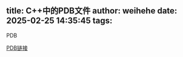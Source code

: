 title: C++中的PDB文件
author: weihehe
date: 2025-02-25 14:35:45
tags:
---
PDB
<!--more-->

[PDB链接](https://www.cnblogs.com/Steven-HU/p/14511782.html)
